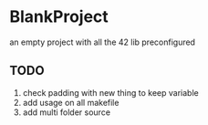 # BlankProject
an empty project with all the 42 lib preconfigured


## TODO

1. check padding with new thing to keep variable
2. add usage on all makefile
3. add multi folder source
